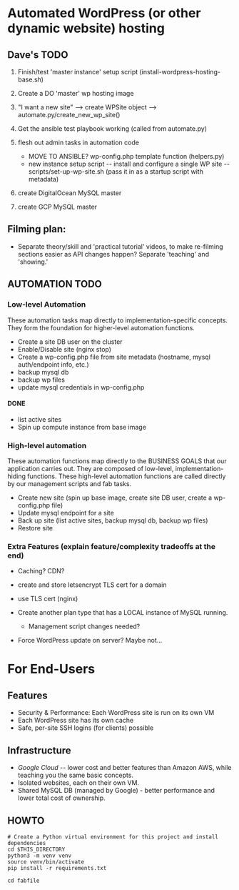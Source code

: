 # Automated WordPress (or other dynamic website) hosting


## Dave's TODO

1. Finish/test 'master instance' setup script (install-wordpress-hosting-base.sh)
1. Create a DO 'master' wp hosting image
1. "I want a new site" --> create WPSite object --> automate.py/create_new_wp_site()
1. Get the ansible test playbook working (called from automate.py)
1. flesh out admin tasks in automation code
    - MOVE TO ANSIBLE? wp-config.php template function (helpers.py)
    - new instance setup script -- install and configure a single WP site -- scripts/set-up-wp-site.sh (pass it in as a startup script with metadata)

1. create DigitalOcean MySQL master
1. create GCP MySQL master


## Filming plan:

- Separate theory/skill and 'practical tutorial' videos, to make re-filming sections easier as API changes happen? Separate 'teaching' and 'showing.'




## AUTOMATION TODO


### Low-level Automation

These automation tasks map directly to implementation-specific concepts. They form the foundation for higher-level automation functions.

- Create a site DB user on the cluster
- Enable/Disable site (nginx stop)
- Create a wp-config.php file from site metadata (hostname, mysql auth/endpoint info, etc.)
- backup mysql db
- backup wp files
- update mysql credentials in wp-config.php


#### DONE

- list active sites
- Spin up compute instance from base image



### High-level automation

These automation functions map directly to the BUSINESS GOALS that our application carries out. They are composed of low-level, implementation-hiding functions. These high-level automation functions are called directly by our management scripts and fab tasks.

- Create new site (spin up base image, create site DB user, create a wp-config.php file)
- Update mysql endpoint for a site
- Back up site (list active sites, backup mysql db, backup wp files)
- Restore site



### Extra Features (explain feature/complexity tradeoffs at the end)

- Caching? CDN?
- create and store letsencrypt TLS cert for a domain
- use TLS cert (nginx)

- Create another plan type that has a LOCAL instance of MySQL running.
    - Management script changes needed?

- Force WordPress update on server? Maybe not...









# For End-Users

## Features

- Security & Performance: Each WordPress site is run on its own VM
- Each WordPress site has its own cache
- Safe, per-site SSH logins (for clients) possible



## Infrastructure

- *Google Cloud* -- lower cost and better features than Amazon AWS, while teaching you the same basic concepts.
- Isolated websites, each on their own VM.
- Shared MySQL DB (managed by Google) - better performance and lower total cost of ownership.



## HOWTO

    # Create a Python virtual environment for this project and install dependencies
    cd $THIS_DIRECTORY
    python3 -m venv venv
    source venv/bin/activate
    pip install -r requirements.txt

    cd fabfile


